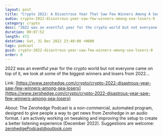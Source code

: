 ```yaml
---
layout: post
title: "Crypto 2022: A Disastrous Year That Saw Few Winners Among A Sea Of Losers"
audio: crypto-2022-disastrous-year-saw-few-winners-among-sea-losers-9
category: crypto
desc: "2022 was an eventful year for the crypto world but not everyone came on top of it, we look at some of the biggest winners and losers from 2022..."
duration: 00:07:52
length: 472
datetime: Sat, 31 Dec 2022 23:40:00 +0000
tags: podcast
guid: crypto-2022-disastrous-year-saw-few-winners-among-sea-losers-0
order: 0
---
```

2022 was an eventful year for the crypto world but not everyone came on top of it, we look at some of the biggest winners and losers from 2022...

Link: [https://www.zerohedge.com/crypto/crypto-2022-disastrous-year-saw-few-winners-among-sea-losers](https://www.zerohedge.com/crypto/crypto-2022-disastrous-year-saw-few-winners-among-sea-losers)

About: The Zerohedge Podcast is a non-commercial, automated program, designed to give people a way to get news from Zerohedge in an audio format.  I am actively working on tweaking and improving the setup to create a better listening experience (December 2022).  Suggestions are welcome: [zerohedgePodcast@outlook.com](mailto:zerohedgePodcast@outlook.com)